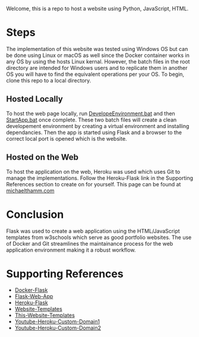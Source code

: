 
Welcome, this is a repo to host a website using Python, JavaScript, HTML.

# Steps
The implementation of this website was tested using Windows OS but can be done using Linux or macOS as well since the Docker container works in any OS by using the hosts Linux kernal. However, the batch files in the root directory are intended for Windows users and to replicate them in another OS you will have to find the equivalent operations per your OS. To begin, clone this repo to a local directory.

## Hosted Locally
To host the web page locally, run [DevelopeEnvironment.bat](https://github.com/MichaelThamm/Flask-Docker/blob/main/DevelopeEnvironment.bat) and then [StartApp.bat](https://github.com/MichaelThamm/Flask-Docker/blob/main/StartApp.bat) once complete. These two batch files will create a clean developement environment by creating a virtual environment and installing dependancies. Then the app is started using Flask and a browser to the correct local port is opened which is the website.

## Hosted on the Web
To host the application on the web, Heroku was used which uses Git to manage the implementations. Follow the Heroku-Flask link in the Supporting References section to create on for yourself. This page can be found at [michaelthamm.com](http://michaelthamm.com)

# Conclusion
Flask was used to create a web application using the HTML/JavaScript templates from w3schools which serve as good portfolio websites. The use of Docker and Git streamlines the maintainance process for the web application environment making it a robust workflow.

# Supporting References
- [Docker-Flask](https://www.freecodecamp.org/news/how-to-dockerize-a-flask-app/)
- [Flask-Web-App](https://www.digitalocean.com/community/tutorials/how-to-make-a-web-application-using-flask-in-python-3)
- [Heroku-Flask](https://realpython.com/flask-by-example-part-1-project-setup/)
- [Website-Templates](https://www.w3schools.com/w3css/w3css_templates.asp)
- [This-Website-Templates](https://www.w3schools.com/w3css/tryit.asp?filename=tryw3css_templates_parallax&stacked=h)
- [Youtube-Heroku-Custom-Domain1](https://www.youtube.com/watch?v=xWyaV_ZtLS0)
- [Youtube-Heroku-Custom-Domain2](https://www.youtube.com/watch?v=_tzkF68ZjVE)
